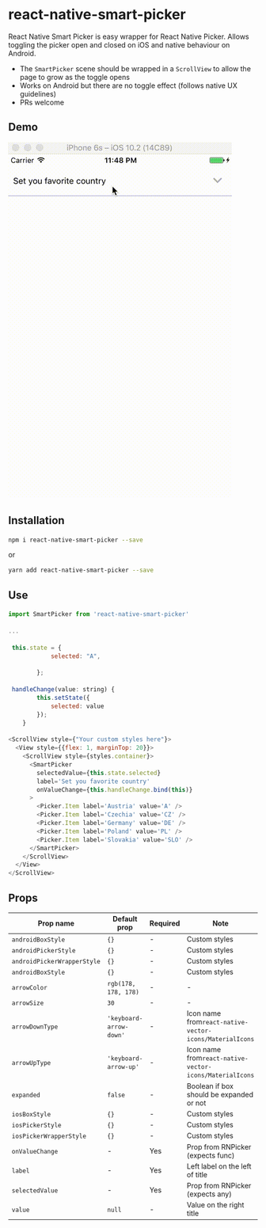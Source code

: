 # react-native-smart-picker
React Native Smart Picker is easy wrapper for React Native Picker. Allows toggling the picker open and closed on iOS and native behaviour on Android.

* The `SmartPicker` scene should be wrapped in a `ScrollView` to allow the page to grow as the toggle opens
* Works on Android but there are no toggle effect (follows native UX guidelines)
* PRs welcome

## Demo

![Showtime](.github/react-native-toggle-picker.gif?raw=true "Showtime")

## Installation

```bash
npm i react-native-smart-picker --save
```

or

```bash
yarn add react-native-smart-picker --save
```

## Use

```javascript
import SmartPicker from 'react-native-smart-picker'

...

 this.state = {
            selected: "A",
           
        };

 handleChange(value: string) {
        this.setState({
            selected: value
        });
    }

<ScrollView style={"Your custom styles here"}>
  <View style={{flex: 1, marginTop: 20}}>
    <ScrollView style={styles.container}>
      <SmartPicker
        selectedValue={this.state.selected}
        label='Set you favorite country'
        onValueChange={this.handleChange.bind(this)}
      >
        <Picker.Item label='Austria' value='A' />
        <Picker.Item label='Czechia' value='CZ' />
        <Picker.Item label='Germany' value='DE' />
        <Picker.Item label='Poland' value='PL' />
        <Picker.Item label='Slovakia' value='SLO' />
      </SmartPicker>
    </ScrollView>
  </View>
</ScrollView>
```

## Props

|Prop name | Default prop | Required | Note
| --- | --- | --- | --- |
| `androidBoxStyle` | `{}` | - | Custom styles |
| `androidPickerStyle` | `{}` | - | Custom styles |
| `androidPickerWrapperStyle` | `{}` | - | Custom styles |
| `androidBoxStyle` | `{}` | - | Custom styles |
| `arrowColor` | `rgb(178, 178, 178)` | - | - |
| `arrowSize` | `30` | - | - |
| `arrowDownType` | `'keyboard-arrow-down'` | - | Icon name from`react-native-vector-icons/MaterialIcons` |
| `arrowUpType` | `'keyboard-arrow-up'` | - | Icon name from`react-native-vector-icons/MaterialIcons` |
| `expanded` | `false` | - | Boolean if box should be expanded or not |
| `iosBoxStyle` | `{}` | - | Custom styles |
| `iosPickerStyle` | `{}` | - | Custom styles |
| `iosPickerWrapperStyle` | `{}` | - | Custom styles |
| `onValueChange` | - | Yes | Prop from RNPicker (expects func) |
| `label` | - | Yes | Left label on the left of title |
| `selectedValue` | - | Yes | Prop from RNPicker (expects any) |
| `value` | `null` | - | Value on the right title |
